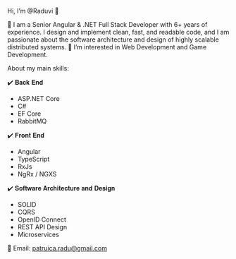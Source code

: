 Hi, I’m @Raduvi 👋

🌱 I am a Senior Angular & .NET Full Stack Developer with 6+ years of experience. I design and implement clean, fast, and readable code, and I am passionate about the software architecture and design of highly scalable distributed systems. 
👀 I’m interested in Web Development and Game Development.

About my main skills:

✔️ 𝐁𝐚𝐜𝐤 𝐄𝐧𝐝
- ASP.NET Core
- C#
- EF Core
- RabbitMQ

✔️ 𝐅𝐫𝐨𝐧𝐭 𝐄𝐧𝐝
- Angular
- TypeScript
- RxJs
- NgRx / NGXS

✔️ 𝐒𝐨𝐟𝐭𝐰𝐚𝐫𝐞 𝐀𝐫𝐜𝐡𝐢𝐭𝐞𝐜𝐭𝐮𝐫𝐞 𝐚𝐧𝐝 𝐃𝐞𝐬𝐢𝐠𝐧
- SOLID
- CQRS
- OpenID Connect
- REST API Design
- Microservices

📧 Email: patruica.radu@gmail.com

<!---
Raduvi/Raduvi is a ✨ special ✨ repository because its `README.md` (this file) appears on your GitHub profile.
You can click the Preview link to take a look at your changes.
--->
